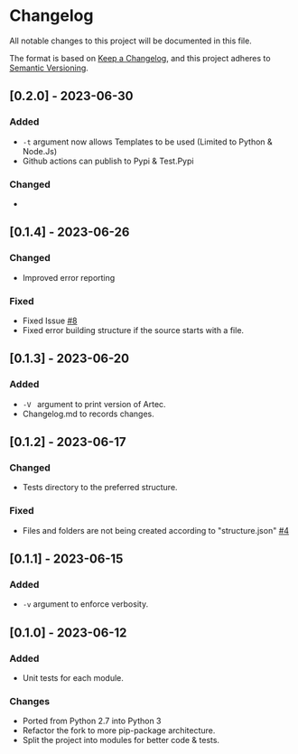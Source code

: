 # Changelog

All notable changes to this project will be documented in this file.

The format is based on [Keep a Changelog](https://keepachangelog.com/en/1.0.0/),
and this project adheres to [Semantic Versioning](https://semver.org/spec/v2.0.0.html).

<!-- ## [Unreleased]

## [1.1.1] - 2023-03-05

### Added

- Arabic translation (#444).
- v1.1 French translation.

### Fixed

- Improve French translation (#377).
- Improve id-ID translation (#416).

### Changed

- Upgrade dependencies: Ruby 3.2.1, Middleman, etc.

### Removed

- Unused normalize.css file
- Identical links assigned in each translation file -->

## [0.2.0] - 2023-06-30
### Added
- ```-t``` argument now allows Templates to be used (Limited to Python & Node.Js)
- Github actions can publish to Pypi & Test.Pypi

### Changed
- 

## [0.1.4] - 2023-06-26
### Changed
-  Improved error reporting 

### Fixed
- Fixed Issue [#8](https://github.com/HushmKun/Artec/issues/8)
- Fixed error building structure if the source starts with a file.

## [0.1.3] - 2023-06-20

### Added
- ```-V ``` argument to print version of Artec. 
- Changelog.md to records changes.

## [0.1.2] - 2023-06-17
### Changed
- Tests directory to the preferred structure.

### Fixed
- Files and folders are not being created according to "structure.json" [#4](https://github.com/HushmKun/Artec/issues/4)

## [0.1.1] - 2023-06-15

### Added
- ```-v``` argument to enforce verbosity.

## [0.1.0] - 2023-06-12
### Added
- Unit tests for each module.  

### Changes
- Ported from Python 2.7 into Python 3
- Refactor the fork to more pip-package architecture.
- Split the project into modules for better code & tests.
